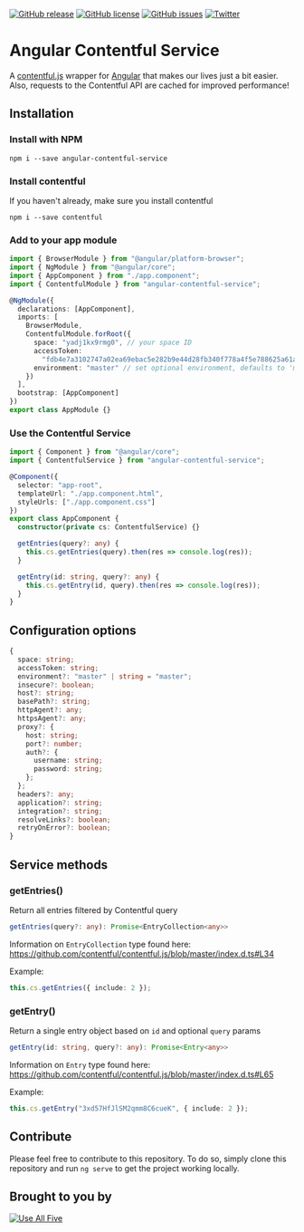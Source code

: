 [![GitHub release](https://img.shields.io/github/release/UseAllFive/angular-contentful-service.svg)]() [![GitHub license](https://img.shields.io/github/license/UseAllFive/angular-contentful-service.svg)](https://github.com/UseAllFive/angular-contentful-service) [![GitHub issues](https://img.shields.io/github/issues/UseAllFive/angular-contentful-service.svg)](https://github.com/UseAllFive/angular-contentful-service/issues) [![Twitter](https://img.shields.io/twitter/url/https/github.com/UseAllFive/angular-contentful-service.svg?style=social)](https://twitter.com/intent/tweet?text=Wow:&url=https%3A%2F%2Fgithub.com%2FUseAllFive%2Fangular-contentful-service)

# Angular Contentful Service

A [contentful.js](https://github.com/contentful/contentful.js/) wrapper for [Angular](http://angular.io) that makes our lives just a bit easier. Also, requests to the Contentful API are cached for improved performance!

## Installation

### Install with NPM

```
npm i --save angular-contentful-service
```

### Install contentful

If you haven't already, make sure you install contentful

```
npm i --save contentful
```

### Add to your app module

```typescript
import { BrowserModule } from "@angular/platform-browser";
import { NgModule } from "@angular/core";
import { AppComponent } from "./app.component";
import { ContentfulModule } from "angular-contentful-service";

@NgModule({
  declarations: [AppComponent],
  imports: [
    BrowserModule,
    ContentfulModule.forRoot({
      space: "yadj1kx9rmg0", // your space ID
      accessToken:
        "fdb4e7a3102747a02ea69ebac5e282b9e44d28fb340f778a4f5e788625a61abe", // your access token
      environment: "master" // set optional environment, defaults to 'master'
    })
  ],
  bootstrap: [AppComponent]
})
export class AppModule {}
```

### Use the Contentful Service

```typescript
import { Component } from "@angular/core";
import { ContentfulService } from "angular-contentful-service";

@Component({
  selector: "app-root",
  templateUrl: "./app.component.html",
  styleUrls: ["./app.component.css"]
})
export class AppComponent {
  constructor(private cs: ContentfulService) {}

  getEntries(query?: any) {
    this.cs.getEntries(query).then(res => console.log(res));
  }

  getEntry(id: string, query?: any) {
    this.cs.getEntry(id, query).then(res => console.log(res));
  }
}
```

## Configuration options

```typescript
{
  space: string;
  accessToken: string;
  environment?: "master" | string = "master";
  insecure?: boolean;
  host?: string;
  basePath?: string;
  httpAgent?: any;
  httpsAgent?: any;
  proxy?: {
    host: string;
    port?: number;
    auth?: {
      username: string;
      password: string;
    };
  };
  headers?: any;
  application?: string;
  integration?: string;
  resolveLinks?: boolean;
  retryOnError?: boolean;
}
```

## Service methods

### getEntries()

Return all entries filtered by Contentful query

```typescript
getEntries(query?: any): Promise<EntryCollection<any>>
```

Information on `EntryCollection` type found here: https://github.com/contentful/contentful.js/blob/master/index.d.ts#L34

Example:

```typescript
this.cs.getEntries({ include: 2 });
```

### getEntry()

Return a single entry object based on `id` and optional `query` params

```typescript
getEntry(id: string, query?: any): Promise<Entry<any>>
```

Information on `Entry` type found here: https://github.com/contentful/contentful.js/blob/master/index.d.ts#L65

Example:

```typescript
this.cs.getEntry("3xd57HfJlSM2qmm8C6cueK", { include: 2 });
```

## Contribute

Please feel free to contribute to this repository. To do so, simply clone this repository and run `ng serve` to get the project working locally.

## Brought to you by

[![Use All Five](https://avatars0.githubusercontent.com/u/1775836?s=75&v=4)](http://useallfive.com)
